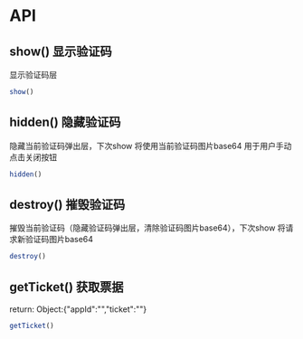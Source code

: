 <!--
 * @Author: yiyun
 * @Description: 
-->
# API

## show() 显示验证码

显示验证码层

```js
show()
```

## hidden() 隐藏验证码

隐藏当前验证码弹出层，下次show 将使用当前验证码图片base64
用于用户手动点击关闭按钮

```js
hidden()
```

## destroy() 摧毁验证码

摧毁当前验证码（隐藏验证码弹出层，清除验证码图片base64），下次show 将请求新验证码图片base64

```js
destroy()
```

## getTicket() 获取票据

return: Object:{"appId":"","ticket":""}

```js
getTicket()
```




